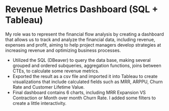 # Revenue Metrics Dashboard (SQL + Tableau)

My role was to represent the financial flow analysis by creating a dashboard that allows us to track and analyze the financial data, including revenue, expenses and profit, aiming to help project managers develop strategies at increasing revenue and optimizing business processes.
- Utilized the SQL (DBeaver) to query the data base, making several grouped and ordered subqueries, aggregation functions, joins between CTEs, to calculate some revenue metrics.
- Exported the result as a csv file and imported it into Tableau to create visualizations that include calculated fields such as MRR, ARPPU, Churn Rate and Customer Lifetime Value.
- Final dashboard contains 6 charts, including MRR Expansion VS Contraction or Month over month Churn Rate. I added some filters to create a little interactivity.
